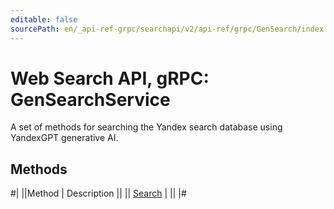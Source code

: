 ```yaml
---
editable: false
sourcePath: en/_api-ref-grpc/searchapi/v2/api-ref/grpc/GenSearch/index.md
---
```


# Web Search API, gRPC: GenSearchService

A set of methods for searching the Yandex search database using YandexGPT generative AI.

## Methods

#|
||Method | Description ||
|| [Search](search.md) |  ||
|#